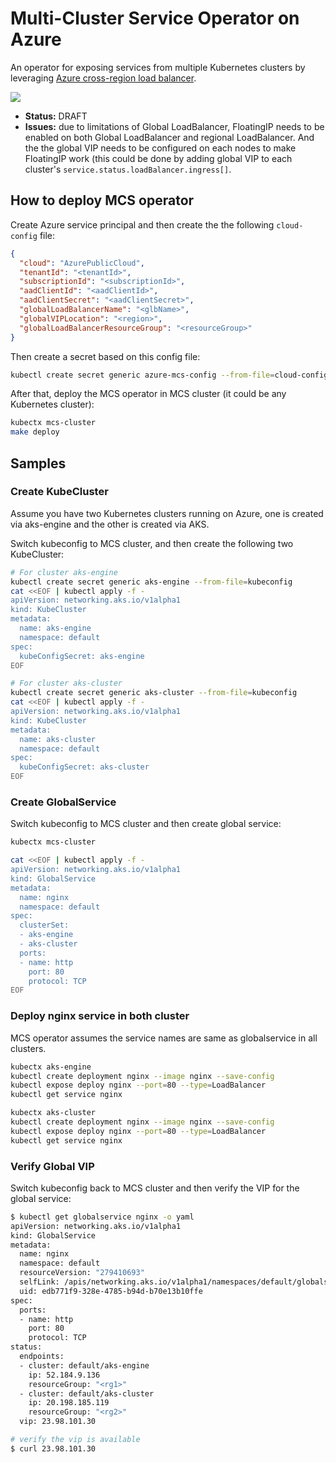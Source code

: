 # Multi-Cluster Service Operator on Azure

An operator for exposing services from multiple Kubernetes clusters by leveraging [Azure cross-region load balancer](https://docs.microsoft.com/en-us/azure/load-balancer/cross-region-overview).

![](https://docs.microsoft.com/en-us/azure/load-balancer/media/cross-region-overview/cross-region-load-balancer.png)

- **Status:** DRAFT
- **Issues:** due to limitations of Global LoadBalancer, FloatingIP needs to be enabled on both Global LoadBalancer and regional LoadBalancer. And the the global VIP needs to be configured on each nodes to make FloatingIP work (this could be done by adding global VIP to each cluster's `service.status.loadBalancer.ingress[]`.

## How to deploy MCS operator

Create Azure service principal and then create the the following `cloud-config` file:

```json
{
  "cloud": "AzurePublicCloud",
  "tenantId": "<tenantId>",
  "subscriptionId": "<subscriptionId>",
  "aadClientId": "<aadClientId>",
  "aadClientSecret": "<aadClientSecret>",
  "globalLoadBalancerName": "<glbName>",
  "globalVIPLocation": "<region>",
  "globalLoadBalancerResourceGroup": "<resourceGroup>"
}
```

Then create a secret based on this config file:

```sh
kubectl create secret generic azure-mcs-config --from-file=cloud-config
```

After that, deploy the MCS operator in MCS cluster (it could be any Kubernetes cluster):

```sh
kubectx mcs-cluster
make deploy
```

## Samples

### Create KubeCluster

Assume you have two Kubernetes clusters running on Azure, one is created via aks-engine and the other is created via AKS.

Switch kubeconfig to MCS cluster, and then create the following two KubeCluster:

```sh
# For cluster aks-engine
kubectl create secret generic aks-engine --from-file=kubeconfig
cat <<EOF | kubectl apply -f -
apiVersion: networking.aks.io/v1alpha1
kind: KubeCluster
metadata:
  name: aks-engine
  namespace: default
spec:
  kubeConfigSecret: aks-engine
EOF

# For cluster aks-cluster
kubectl create secret generic aks-cluster --from-file=kubeconfig
cat <<EOF | kubectl apply -f -
apiVersion: networking.aks.io/v1alpha1
kind: KubeCluster
metadata:
  name: aks-cluster
  namespace: default
spec:
  kubeConfigSecret: aks-cluster
EOF
```

### Create GlobalService

Switch kubeconfig to MCS cluster and then create global service:

```sh
kubectx mcs-cluster

cat <<EOF | kubectl apply -f -
apiVersion: networking.aks.io/v1alpha1
kind: GlobalService
metadata:
  name: nginx
  namespace: default
spec:
  clusterSet:
  - aks-engine
  - aks-cluster
  ports:
  - name: http
    port: 80
    protocol: TCP
EOF
```

### Deploy nginx service in both cluster

MCS operator assumes the service names are same as globalservice in all clusters.

```sh
kubectx aks-engine
kubectl create deployment nginx --image nginx --save-config
kubectl expose deploy nginx --port=80 --type=LoadBalancer
kubectl get service nginx

kubectx aks-cluster
kubectl create deployment nginx --image nginx --save-config
kubectl expose deploy nginx --port=80 --type=LoadBalancer
kubectl get service nginx
```

### Verify Global VIP

Switch kubeconfig back to MCS cluster and then verify the VIP for the global service:

```sh
$ kubectl get globalservice nginx -o yaml
apiVersion: networking.aks.io/v1alpha1
kind: GlobalService
metadata:
  name: nginx
  namespace: default
  resourceVersion: "279410693"
  selfLink: /apis/networking.aks.io/v1alpha1/namespaces/default/globalservices/nginx
  uid: edb771f9-328e-4785-b94d-b70e13b10ffe
spec:
  ports:
  - name: http
    port: 80
    protocol: TCP
status:
  endpoints:
  - cluster: default/aks-engine
    ip: 52.184.9.136
    resourceGroup: "<rg1>"
  - cluster: default/aks-cluster
    ip: 20.198.185.119
    resourceGroup: "<rg2>"
  vip: 23.98.101.30

# verify the vip is available
$ curl 23.98.101.30
```
